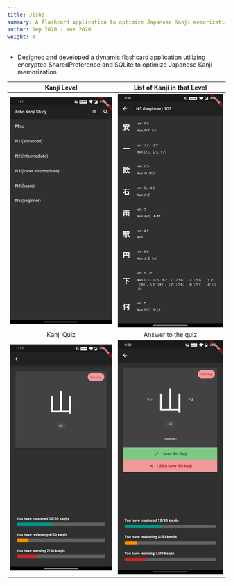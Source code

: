 ```yaml
---
title: Jisho
summary: A flashcard application to optimize Japanese Kanji memorization encrypted usingSharedPreference and SQLite.
author: Sep 2020 - Nov 2020
weight: 4
---
```


- Designed and developed a dynamic flashcard application utilizing encrypted SharedPreference and SQLite to optimize Japanese Kanji memorization.

|             Kanji Level             |      List of Kanji in that Level      |
| :---------------------------------: | :-----------------------------------: |
|   ![](../../img/jisho_level.jpg)    |     ![](../../img/jisho_list.jpg)     |
|             Kanji Quiz              |          Answer to the quiz           |
| ![](../../img/jisho_kanji_quiz.jpg) | ![](../../img/jisho_kanji_result.jpg) |
